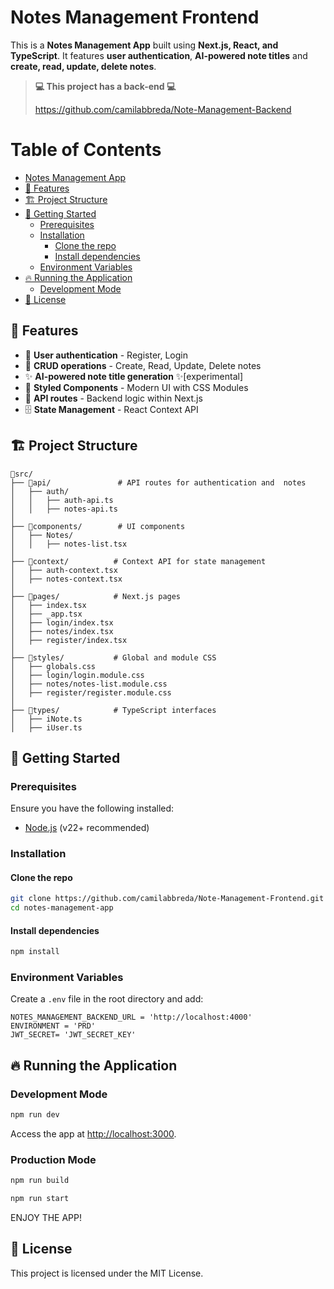 # Notes Management Frontend

This is a **Notes Management App** built using **Next.js, React, and TypeScript**. It features **user authentication**, **AI-powered note titles** and **create, read, update, delete notes**.

> **💻 This project has a back-end 💻**
>
> https://github.com/camilabbreda/Note-Management-Backend

# Table of Contents

- [Notes Management App](#notes-management-app)
- [📌 Features](#-features)
- [🏗 Project Structure](#-project-structure)
- [🚀 Getting Started](#-getting-started)
  - [Prerequisites](#prerequisites)
  - [Installation](#installation)
    - [Clone the repo](#clone-the-repo)
    - [Install dependencies](#install-dependencies)
  - [Environment Variables](#environment-variables)
- [🔥 Running the Application](#-running-the-application)
  - [Development Mode](#development-mode)
- [📜 License](#-license)

## 📌 Features

- 🔑 **User authentication** - Register, Login
- 📝 **CRUD operations** - Create, Read, Update, Delete notes
- ✨ **AI-powered note title generation** ✨[experimental]
- 🎨 **Styled Components** - Modern UI with CSS Modules
- 🔄 **API routes** - Backend logic within Next.js
- 🗄️ **State Management** - React Context API

## 🏗 Project Structure

```
📂src/
├── 📂api/               # API routes for authentication and  notes
│   ├── auth/
│   │   ├── auth-api.ts
│   │   ├── notes-api.ts
│
├── 📂components/        # UI components
│   ├── Notes/
│   │   ├── notes-list.tsx
│
├── 📂context/          # Context API for state management
│   ├── auth-context.tsx
│   ├── notes-context.tsx
│
├── 📂pages/            # Next.js pages
│   ├── index.tsx
│   ├── _app.tsx
│   ├── login/index.tsx
│   ├── notes/index.tsx
│   ├── register/index.tsx
│
├── 📂styles/           # Global and module CSS
│   ├── globals.css
│   ├── login/login.module.css
│   ├── notes/notes-list.module.css
│   ├── register/register.module.css
│
├── 📂types/            # TypeScript interfaces
│   ├── iNote.ts
│   ├── iUser.ts
```

## 🚀 Getting Started

### Prerequisites

Ensure you have the following installed:

- [Node.js](https://nodejs.org/) (v22+ recommended)

### Installation

#### Clone the repo

```sh
git clone https://github.com/camilabbreda/Note-Management-Frontend.git
cd notes-management-app
```

#### Install dependencies

```sh
npm install
```

### Environment Variables

Create a `.env` file in the root directory and add:

```env
NOTES_MANAGEMENT_BACKEND_URL = 'http://localhost:4000'
ENVIRONMENT = 'PRD'
JWT_SECRET= 'JWT_SECRET_KEY'
```

## 🔥 Running the Application

### Development Mode

```sh
npm run dev
```

Access the app at [http://localhost:3000](http://localhost:3000).

### Production Mode

```sh
npm run build

npm run start
```

ENJOY THE APP!

## 📜 License

This project is licensed under the MIT License.
